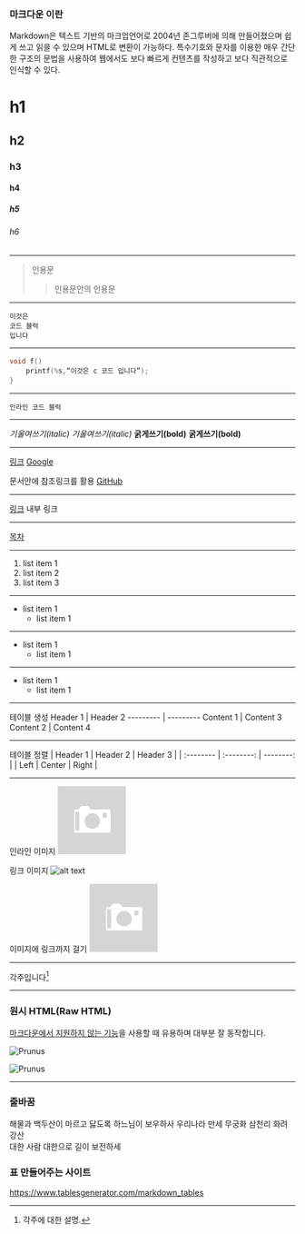 ### 마크다운 이란
Markdown은 텍스트 기반의 마크업언어로 2004년 존그루버에 의해 만들어졌으며 쉽게 쓰고 읽을 수 있으며 HTML로 변환이 가능하다. 특수기호와 문자를 이용한 매우 간단한 구조의 문법을 사용하여 웹에서도 보다 빠르게 컨텐츠를 작성하고 보다 직관적으로 인식할 수 있다. 

# h1
## h2
### h3
#### h4
##### h5
###### h6
---

> 인용문
>> 인용문안의 인용문

***	

~~~
이것은 
코드 블럭
입니다
~~~

___

```c
void f()
    printf(%s,“이것은 c 코드 입니다”);
}
```

---

`인라인 코드 블럭`

---

*기울여쓰기(italic)*
_기울여쓰기(italic)_
**굵게쓰기(bold)**
__굵게쓰기(bold)__

---

[링크](http://example.com "링크 제목")
[Google](http://www.google.co.kr "구글")

문서안에 참조링크를 활용
[GitHub][1]

[1]: https://github.com

---

[링크](#id) 내부 링크

---

[목차](#index)

---

1. list item 1
2. list item 2
3. list item 3

---

* list item 1
    * list item 1

---

+ list item 1
    + list item 1

---

- list item 1
    - list item 1

---

테이블 생성
Header 1 | Header 2
--------- | ---------
Content 1 | Content 3
Content 2 | Content 4

---

테이블 정렬
| Header 1 | Header 2 | Header 3 |
| :-------- | :--------: | --------: |
| Left | Center | Right |

---

인라인 이미지
![alt text](/image/test.png )

링크 이미지
![alt text](https://simhyejin.github.io/images/test.png)

이미지에 링크까지 걸기
[![alt text](/image/test.png)](https://simhyejin.github.io/images/test.png)

---

각주입니다[^id]
[^id]: 각주에 대한 설명.

---

### 원시 HTML(Raw HTML)

<u>마크다운에서 지원하지 않는 기능</u>을 사용할 때 유용하며 대부분 잘 동작합니다.

<img width="150" src="http://www.gstatic.com/webp/gallery/4.jpg" alt="Prunus" title="A Wild Cherry (Prunus avium) in flower">

![Prunus](http://www.gstatic.com/webp/gallery/4.jpg)

---
### 줄바꿈
해물과 백두산이 마르고 닳도록 
하느님이 보우하사 우리나라 만세   <!--띄어쓰기 2번-->
무궁화 삼천리 화려 강산<br>
대한 사람 대한으로 길이 보전하세


### 표 만들어주는 사이트
https://www.tablesgenerator.com/markdown_tables